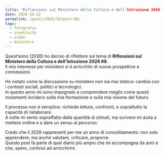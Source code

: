 ```yaml
---
title: 'Riflessioni sul Ministero della Cultura e dell'Istruzione 2026 #8'
date: 2026-10-22
permalink: /posts/2026/10/post-98/
tags:
  - fotografia
  - creatività
  - video
  - ministero
---
```


Quest’anno (2026) ho deciso di riflettere sul tema di **Riflessioni sul Ministero della Cultura e dell'Istruzione 2026 #8**.  
Il mio interesse per ministero si è arricchito di nuove prospettive e connessioni.  

Ho notato come la discussione su ministero non sia mai statica: cambia con i contesti sociali, politici e tecnologici.  
In questo anno mi sono impegnato a comprendere meglio come questi mutamenti incidano sulla mia formazione e sulla mia visione del futuro.  

Il processo non è semplice: richiede letture, confronti, e soprattutto la capacità di rielaborare.  
A volte mi sento sopraffatto dalla quantità di stimoli, ma scrivere mi aiuta a mettere ordine e a dare un senso al percorso.  

Credo che il 2026 rappresenti per me un anno di consolidamento: non solo apprendere, ma anche valutare, criticare, proporre.  
Questo post fa parte di quel diario più ampio che mi accompagna da anni e che, spero, continui ad arricchirmi.  

